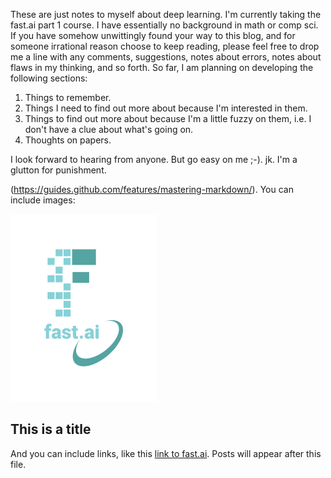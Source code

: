 These are just notes to myself about deep learning. I'm currently taking the fast.ai part 1 course. I have essentially no background in math or comp sci. If you have somehow unwittingly found your way to this blog, and for someone irrational reason choose to keep reading, please feel free to drop me a line with any comments, suggestions, notes about errors, notes about flaws in my thinking, and so forth. So far, I am planning on developing the following sections:

1. Things to remember.
2. Things I need to find out more about because I'm interested in them. 
3. Things to find out more about because I'm a little fuzzy on them, i.e. I don't have a clue about what's going on. 
4. Thoughts on papers. 

I look forward to hearing from anyone. But go easy on me ;-). jk. I'm a glutton for punishment. 

(https://guides.github.com/features/mastering-markdown/). You can include images:

![Image of fast.ai logo](images/logo.png)

## This is a title

And you can include links, like this [link to fast.ai](https://www.fast.ai). Posts will appear after this file. 
